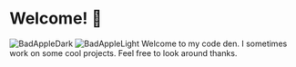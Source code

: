 # Welcome! 👋

![BadAppleDark](dark.gif#gh-dark-mode-only)
![BadAppleLight](light.gif#gh-light-mode-only)
Welcome to my code den. I sometimes work on some cool projects. Feel free to look around thanks.
